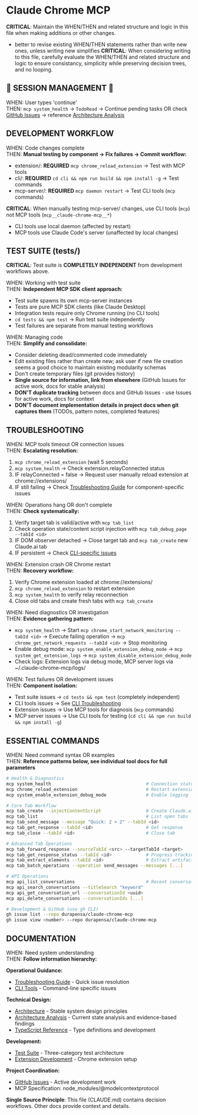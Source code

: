 # Claude Chrome MCP

**CRITICAL**: Maintain the WHEN/THEN and related structure and logic in this file when making additions or other changes.
- better to revise existing WHEN/THEN statements rather than write new ones, unless writing new simplifies
**CRITICAL**: When considering writing to this file, carefully evaluate the WHEN/THEN and related structure and logic to ensure consistancy, simplicity while preserving decision trees, and no looping.

## 🚨 SESSION MANAGEMENT 🚨

WHEN: User types 'continue'  
THEN: `mcp system_health` → `TodoRead` → Continue pending tasks OR check [GitHub Issues](https://github.com/durapensa/claude-chrome-mcp/issues) → reference [Architecture Analysis](docs/ARCHITECTURE-ANALYSIS.md)

## DEVELOPMENT WORKFLOW

WHEN: Code changes complete  
THEN: **Manual testing by component → Fix failures → Commit workflow:**
- extension/: **REQUIRED** `mcp chrome_reload_extension` → Test with MCP tools
- cli/: **REQUIRED** `cd cli && npm run build && npm install -g` → Test commands  
- mcp-server/: **REQUIRED** `mcp daemon restart` → Test CLI tools (`mcp` commands)

**CRITICAL**: When manually testing mcp-server/ changes, use CLI tools (`mcp`) not MCP tools (`mcp__claude-chrome-mcp__*`)
- CLI tools use local daemon (affected by restart)  
- MCP tools use Claude Code's server (unaffected by local changes)

## TEST SUITE (tests/)

**CRITICAL**: Test suite is **COMPLETELY INDEPENDENT** from development workflows above.

WHEN: Working with test suite  
THEN: **Independent MCP SDK client approach:**
- Test suite spawns its own mcp-server instances
- Tests are pure MCP SDK clients (like Claude Desktop)
- Integration tests require only Chrome running (no CLI tools)
- `cd tests && npm test` → Run test suite independently
- Test failures are separate from manual testing workflows

WHEN: Managing code  
THEN: **Simplify and consolidate:**
- Consider deleting dead/commented code immediately
- Edit existing files rather than create new; ask user if new file creation seems a good choice to maintain existing modularity schemas
- Don't create temporary files (git provides history)
- **Single source for information, link from elsewhere** (GitHub Issues for active work, docs for stable analysis)
- **DON'T duplicate tracking** between docs and GitHub Issues - use Issues for active work, docs for context
- **DON'T document implementation details in project docs when git captures them** (TODOs, pattern notes, completed features)

## TROUBLESHOOTING

WHEN: MCP tools timeout OR connection issues  
THEN: **Escalating resolution:**
1. `mcp chrome_reload_extension` (wait 5 seconds)
2. `mcp system_health` → Check extension.relayConnected status
3. IF relayConnected = false → Request user manually reload extension at chrome://extensions/
4. IF still failing → Check [Troubleshooting Guide](docs/TROUBLESHOOTING.md) for component-specific issues

WHEN: Operations hang OR don't complete  
THEN: **Check systematically:**
1. Verify target tab is valid/active with `mcp tab_list`
2. Check operation state/content script injection with `mcp tab_debug_page --tabId <id>`
3. IF DOM observer detached → Close target tab and `mcp tab_create` new Claude.ai tab
4. IF persistent → Check [CLI-specific issues](docs/CLI-TROUBLESHOOTING.md)

WHEN: Extension crash OR Chrome restart  
THEN: **Recovery workflow:**
1. Verify Chrome extension loaded at chrome://extensions/
2. `mcp chrome_reload_extension` to restart extension
3. `mcp system_health` to verify relay reconnection
4. Close old tabs and create fresh tabs with `mcp tab_create`

WHEN: Need diagnostics OR investigation  
THEN: **Evidence gathering pattern:**
- `mcp system_health` → Start `mcp chrome_start_network_monitoring --tabId <id>` → Execute failing operation → `mcp chrome_get_network_requests --tabId <id>` → Stop monitoring
- Enable debug mode: `mcp system_enable_extension_debug_mode` → `mcp system_get_extension_logs` → `mcp system_disable_extension_debug_mode`
- Check logs: Extension logs via debug mode, MCP server logs via ~/.claude-chrome-mcp/logs/

WHEN: Test failures OR development issues  
THEN: **Component isolation:**
- Test suite issues → `cd tests && npm test` (completely independent)
- CLI tools issues → See [CLI Troubleshooting](docs/CLI-TROUBLESHOOTING.md)
- Extension issues → Use MCP tools for diagnosis (`mcp` commands)
- MCP server issues → Use CLI tools for testing (`cd cli && npm run build && npm install -g`)

## ESSENTIAL COMMANDS

WHEN: Need command syntax OR examples  
THEN: **Reference patterns below, see individual tool docs for full parameters**

```bash
# Health & Diagnostics
mcp system_health                                    # Connection status
mcp chrome_reload_extension                          # Restart extension
mcp system_enable_extension_debug_mode               # Enable logging

# Core Tab Workflow
mcp tab_create --injectContentScript                 # Create Claude.ai tab
mcp tab_list                                         # List open tabs
mcp tab_send_message --message "Quick: 2 + 2" --tabId <id>
mcp tab_get_response --tabId <id>                    # Get response
mcp tab_close --tabId <id>                           # Close tab

# Advanced Tab Operations
mcp tab_forward_response --sourceTabId <src> --targetTabId <target>
mcp tab_get_response_status --tabId <id>             # Progress tracking
mcp tab_extract_elements --tabId <id>                # Extract artifacts
mcp tab_batch_operations --operation send_messages --messages [...]

# API Operations
mcp api_list_conversations                           # Recent conversations
mcp api_search_conversations --titleSearch "keyword"
mcp api_get_conversation_url --conversationId <uuid>
mcp api_delete_conversations --conversationIds [...]

# Development & GitHub (use gh CLI)
gh issue list --repo durapensa/claude-chrome-mcp
gh issue view <number> --repo durapensa/claude-chrome-mcp
```

## DOCUMENTATION

WHEN: Need system understanding  
THEN: **Follow information hierarchy:**

**Operational Guidance:**
- [Troubleshooting Guide](docs/TROUBLESHOOTING.md) - Quick issue resolution
- [CLI Tools](docs/CLI-TROUBLESHOOTING.md) - Command-line specific issues

**Technical Design:**
- [Architecture](docs/ARCHITECTURE.md) - Stable system design principles
- [Architecture Analysis](docs/ARCHITECTURE-ANALYSIS.md) - Current state analysis and evidence-based findings  
- [TypeScript Reference](docs/TYPESCRIPT.md) - Type definitions and development

**Development:**
- [Test Suite](tests/README.md) - Three-category test architecture
- [Extension Development](extension/README.md) - Chrome extension setup

**Project Coordination:**
- [GitHub Issues](https://github.com/durapensa/claude-chrome-mcp/issues) - Active development work
- MCP Specification: node_modules/@modelcontextprotocol

**Single Source Principle**: This file (CLAUDE.md) contains decision workflows. Other docs provide context and details.
